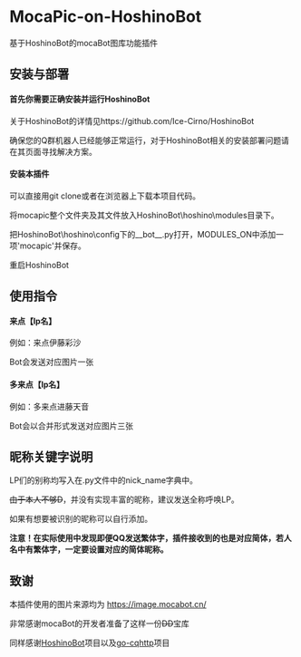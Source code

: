 # MocaPic-on-HoshinoBot
基于HoshinoBot的mocaBot图库功能插件

## 安装与部署

#### 首先你需要正确安装并运行HoshinoBot
关于HoshinoBot的详情见https://github.com/Ice-Cirno/HoshinoBot

确保您的Q群机器人已经能够正常运行，对于HoshinoBot相关的安装部署问题请在其页面寻找解决方案。

#### 安装本插件
可以直接用git clone或者在浏览器上下载本项目代码。

将mocapic整个文件夹及其文件放入HoshinoBot\hoshino\modules目录下。

把HoshinoBot\hoshino\config下的__bot__.py打开，MODULES_ON中添加一项'mocapic'并保存。

重启HoshinoBot


## 使用指令
#### 来点【lp名】

例如：来点伊藤彩沙

Bot会发送对应图片一张
#### 多来点【lp名】

例如：多来点进藤天音

Bot会以合并形式发送对应图片三张

## 昵称关键字说明

LP们的别称均写入在.py文件中的nick_name字典中。

~~由于本人不够D~~，并没有实现丰富的昵称，建议发送全称呼唤LP。

如果有想要被识别的昵称可以自行添加。

**注意！在实际使用中发现即便QQ发送繁体字，插件接收到的也是对应简体，若人名中有繁体字，一定要设置对应的简体昵称。**


## 致谢

本插件使用的图片来源均为 https://image.mocabot.cn/

非常感谢mocaBot的开发者准备了这样一份~~DD~~宝库

同样感谢[HoshinoBot](https://github.com/Ice-Cirno/HoshinoBot)项目以及[go-cqhttp](https://github.com/Mrs4s/go-cqhttp)项目
